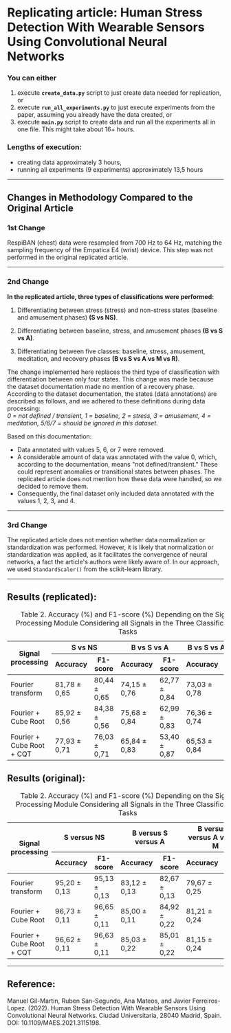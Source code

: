 # Replicating article: Human Stress Detection With Wearable Sensors Using Convolutional Neural Networks

### You can either 

1. execute <code><b>create_data.py</b></code> script to just create data needed for replication, or
2. execute <code><b>run_all_experiments.py</b></code> to just execute experiments from the paper, assuming you already have the data created, or
3. execute <code><b>main.py</b></code> script to create data and run all the experiments all in one file. This might take about 16+ hours.

### Lengths of execution:
- creating data approximately 3 hours,
- running all experiments (9 experiments) approximately 13,5 hours

---

## Changes in Methodology Compared to the Original Article

### 1st Change
RespiBAN (chest) data were resampled from 700 Hz to 64 Hz, matching the sampling frequency of the Empatica E4 (wrist) device. This step was not performed in the original replicated article.

---

### 2nd Change

**In the replicated article, three types of classifications were performed:**

1. Differentiating between stress (stress) and non-stress states (baseline and amusement phases) **(S vs NS)**.

2. Differentiating between baseline, stress, and amusement phases **(B vs S vs A)**.

3. Differentiating between five classes: baseline, stress, amusement, meditation, and recovery phases **(B vs S vs A vs M vs R)**.

The change implemented here replaces the third type of classification with differentiation between only four states. This change was made because the dataset documentation made no mention of a recovery phase. According to the dataset documentation, the states (data annotations) are described as follows, and we adhered to these definitions during data processing:  
*0 = not defined / transient, 1 = baseline, 2 = stress, 3 = amusement, 4 = meditation, 5/6/7 = should be ignored in this dataset.*

Based on this documentation:
- Data annotated with values 5, 6, or 7 were removed. 
- A considerable amount of data was annotated with the value 0, which, according to the documentation, means "not defined/transient." These could represent anomalies or transitional states between phases. The replicated article does not mention how these data were handled, so we decided to remove them. 
- Consequently, the final dataset only included data annotated with the values 1, 2, 3, and 4.

---

### 3rd Change
The replicated article does not mention whether data normalization or standardization was performed. However, it is likely that normalization or standardization was applied, as it facilitates the convergence of neural networks, a fact the article's authors were likely aware of. In our approach, we used `StandardScaler()` from the scikit-learn library.

---

## Results (replicated):
<table>
  <caption>Table 2. Accuracy (%) and F1-score (%) Depending on the Signal Processing Module Considering all Signals in the Three Classification Tasks</caption>
  <thead>
    <tr>
      <th rowspan="2">Signal processing</th>
      <th colspan="2">S vs NS</th>
      <th colspan="2">B vs S vs A</th>
      <th colspan="2">B vs S vs A vs M</th>
    </tr>
    <tr>
      <th>Accuracy</th>
      <th>F1-score</th>
      <th>Accuracy</th>
      <th>F1-score</th>
      <th>Accuracy</th>
      <th>F1-score</th>
    </tr>
  </thead>
  <tbody>
    <tr>
      <td>Fourier transform</td>
      <td>81,78 ± 0,65</td>
      <td>80,44 ± 0,65</td>
      <td>74,15 ± 0,76</td>
      <td>62,77 ± 0,84</td>
      <td>73,03 ± 0,78</td>
      <td>59,86 ± 0,87</td>
    </tr>
    <tr>
      <td>Fourier + Cube Root</td>
      <td>85,92 ± 0,56</td>
      <td>84,38 ± 0,56</td>
      <td>75,68 ± 0,84</td>
      <td>62,99 ± 0,83</td>
      <td>76,36 ± 0,74</td>
      <td>65,32 ± 0,82</td>
    </tr>
    <tr>
      <td>Fourier + Cube Root + CQT</td>
      <td>77,93 ± 0,71</td>
      <td>76,03 ± 0,71</td>
      <td>65,84 ± 0,83</td>
      <td>53,40 ± 0,87</td>
      <td>65,53 ± 0,84</td>
      <td>51,97 ± 0,88</td>
    </tr>
  </tbody>
</table>

## Results (original):
<table>
  <caption>Table 2. Accuracy (%) and F1-score (%) Depending on the Signal Processing Module Considering all Signals in the Three Classification Tasks</caption>
  <thead>
    <tr>
      <th rowspan="2">Signal processing</th>
      <th colspan="2">S versus NS</th>
      <th colspan="2">B versus S versus A</th>
      <th colspan="2">B versus S versus A versus M</th>
    </tr>
    <tr>
      <th>Accuracy</th>
      <th>F1-score</th>
      <th>Accuracy</th>
      <th>F1-score</th>
      <th>Accuracy</th>
      <th>F1-score</th>
    </tr>
  </thead>
  <tbody>
    <tr>
      <td>Fourier transform</td>
      <td>95,20 ± 0,13</td>
      <td>95,13 ± 0,13</td>
      <td>83,12 ± 0,13</td>
      <td>82,67 ± 0,13</td>
      <td>79,67 ± 0,25</td>
      <td>79,24 ± 0,25</td>
    </tr>
    <tr>
      <td>Fourier + Cube Root</td>
      <td>96,73 ± 0,11</td>
      <td>96,65 ± 0,11</td>
      <td>85,00 ± 0,11</td>
      <td>84,92 ± 0,22</td>
      <td>81,21 ± 0,24</td>
      <td>81,45 ± 0,24</td>
    </tr>
    <tr>
      <td>Fourier + Cube Root + CQT</td>
      <td>96,62 ± 0,11</td>
      <td>96,63 ± 0,11</td>
      <td>85,03 ± 0,22</td>
      <td>85,01 ± 0,22</td>
      <td>81,15 ± 0,24</td>
      <td>81,70 ± 0,24</td>
    </tr>
  </tbody>
</table>

---

## Reference:
Manuel Gil-Martin, Ruben San-Segundo, Ana Mateos, and Javier Ferreiros-Lopez. (2022). Human Stress Detection With Wearable Sensors Using Convolutional Neural Networks. Ciudad Universitaria, 28040 Madrid, Spain. DOI: 10.1109/MAES.2021.3115198. 
